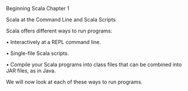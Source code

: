 Beginning Scala Chapter 1

Scala at the Command Line and Scala Scripts

Scala offers different ways to run programs:

•     Interactively at a REPL command line.

•     Single-file Scala scripts.

•     Compile your Scala programs into class files that can be combined into JAR files, as in Java.

We will now look at each of these ways to run programs.

